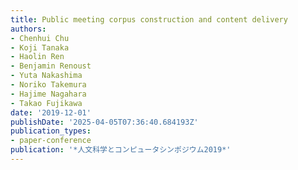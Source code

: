 ```yaml
---
title: Public meeting corpus construction and content delivery
authors:
- Chenhui Chu
- Koji Tanaka
- Haolin Ren
- Benjamin Renoust
- Yuta Nakashima
- Noriko Takemura
- Hajime Nagahara
- Takao Fujikawa
date: '2019-12-01'
publishDate: '2025-04-05T07:36:40.684193Z'
publication_types:
- paper-conference
publication: '*人文科学とコンピュータシンポジウム2019*'
---
```

